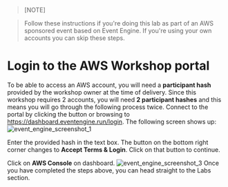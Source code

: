 > [NOTE] 

> Follow these instructions if you're doing this lab as part of an AWS sponsored event based on Event Engine. If you're using your own accounts you can skip these steps.

# Login to the AWS Workshop portal

To be able to access an AWS account, you will need a **participant hash** provided by the workshop owner at the time of delivery. Since this workshop requires 2 accounts, you will need **2 participant hashes** and this means you will go through the following process twice. 
Connect to the portal by clicking the button or browsing to https://dashboard.eventengine.run/login.
The following screen shows up:
![event_engine_screenshot_1](../_media/event-engine-initial-screen.png)

Enter the provided hash in the text box. The button on the bottom right corner changes to **Accept Terms & Login**. Click on that button to continue.

Click on **AWS Console** on dashboard.
![event_engine_screenshot_3](../_media/event-engine-aws-console.png)
Once you have completed the steps above, you can head straight to the Labs section.

